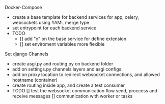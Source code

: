 Docker-Compose
   - create a base template for backend services for app, celery, websockets using YAML merge type
   - set entrypoint for each backend service
   - TODO
     - [] add "x" on the base service for define extension
     - [] set enviroment variables more flexible
   
  

Set django Channels
   - create asgi.py and routing.py on backend folder
   - add on settings.py channels layers and asgi configs
   - add on proxy location to redirect websocket connections, and allowed hostname (container)
   - create routing inside app, and create a test consumer 
   - TODO
     [] test the websocket communication flow send, proccess and receive messages
     [] communication with worker or tasks
